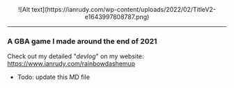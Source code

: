 <center>![Alt text](https://ianrudy.com/wp-content/uploads/2022/02/TitleV2-e1643997808787.png)</center>

-----
### A GBA game I made around the end of 2021

Check out my detailed "*devlog*" on my website: https://www.ianrudy.com/rainbowdashemup

- Todo: update this MD file

